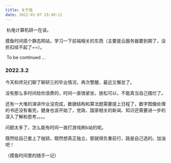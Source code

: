```yaml
---
title: 关于我
date: 2022-01-07 19:49:11
---
```




​	杭电计算机研一在读。

​	摸鱼时间搭个静态网站，学习一下前端相关的东西（主要是云服务器要到期了，没折扣续不起了==）。

​	To be continued ...



### 2022.3.2

今天和师兄们聊了聊研三的毕业情况，再次警醒，最近又懈怠了。

没有那么多时间给你浪费的，时间一直很紧张，放松可以，不能真当自己摆烂了。

还有一大堆的演讲作业没完成，数据结构和算法题需要提上日程了，数字图像处理的书还没有看完，健身也该开始了，党政、国家相关的新闻、知识还需要进一步的深入了解和思考。。。。

问题太多了，怎么能有时间一直打游戏刷b站的呢。

既然给自己套上了枷锁，既然想真正独立，那就得负重前行，路是自己选的。加油吧！

（摸鱼时间里的随手一记）

